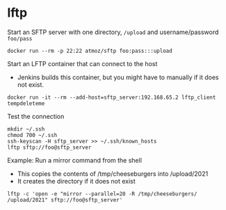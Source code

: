 # lftp

Start an SFTP server with one directory, `/upload` and username/password `foo/pass`

```
docker run --rm -p 22:22 atmoz/sftp foo:pass:::upload
```

Start an LFTP container that can connect to the host
* Jenkins builds this container, but you might have to manually if it does not exist.

```
docker run -it --rm --add-host=sftp_server:192.168.65.2 lftp_client tempdeleteme
```

Test the connection

```
mkdir ~/.ssh
chmod 700 ~/.ssh
ssh-keyscan -H sftp_server >> ~/.ssh/known_hosts
lftp sftp://foo@sftp_server
```

Example: Run a mirror command from the shell
* This copies the contents of /tmp/cheeseburgers into /upload/2021
* It creates the directory if it does not exist

```
lftp -c 'open -e "mirror --parallel=20 -R /tmp/cheeseburgers/ /upload/2021" sftp://foo@sftp_server'
```
